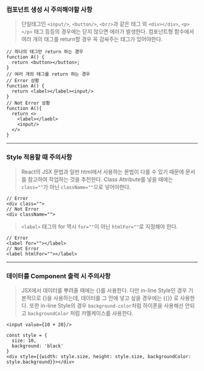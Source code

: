 ### 컴포넌트 생성 시 주의해야할 사항

> 단일태그인 `<input/>`, `<button/>`, `<br/>`과 같은 태그 외 `<div></div>`, `<p></p>` 태그 등등의 경우에는 닫지 않으면 에러가 발생한다.
> 컴포넌트형 함수에서 여러 개의 태그를 return할 경우 꼭 감싸주는 태그가 있어야한다.

```
// 하나의 태그만 return 하는 경우
function A() {
  return <button></button>;
}
// 여러 개의 태그를 return 하는 경우
// Error 상황
function A() {
  return <label></label><input/>
}
// Not Error 상황
function A(){
  return <>
    <label></laebl>
    <input/>
  </>
}
```

---

### Style 적용할 때 주의사항

> React의 JSX 문법과 일반 html에서 사용하는 문법이 다를 수 있기 때문에 문서를 참고하여 작업하는 것을 추천한다.
> Class Attribute를 넣을 때에는 `class=""`가 아닌 `className=""`으로 넣어야한다.

```
// Error
<div class="">
// Not Error
<div className="">
```

> `<label>` 태그의 for 역시 `for=""`이 아닌 `htmlFor=""`로 지정해야 한다.

```
// Error
<label for=""></label>
// Not Error
<label htmlFor=""></label>
```

---

### 데이터를 Component 출력 시 주의사항

> JSX에서 데이터를 뿌려줄 때에는 {}를 사용한다. 다만 in-line Style인 경우 기본적으로 {}을 사용하는데, 데이터를 그 안에 넣고 싶을 경우에는 {{}} 로 사용한다. 또한 in-line Style의 경우 `background-color`처럼 하이폰을 사용해선 안되고 `backgroundColor` 처럼 카멜케이스를 사용한다.

```
<input value={10 + 20}/>

const style = {
  size: 10,
  background: 'black'
}
<div style={{width: style.size, height: style.size, backgroundColor: style.background}}></div>
```
